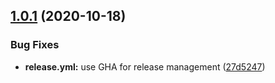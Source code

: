 ## [1.0.1](https://github.com/Risuorg/gh-action-Risu/compare/1.0.0...1.0.1) (2020-10-18)

### Bug Fixes

- **release.yml:** use GHA for release management ([27d5247](https://github.com/Risuorg/gh-action-Risu/commit/27d52478b3fe55f0b69d291135a15ce96a7266e5))
